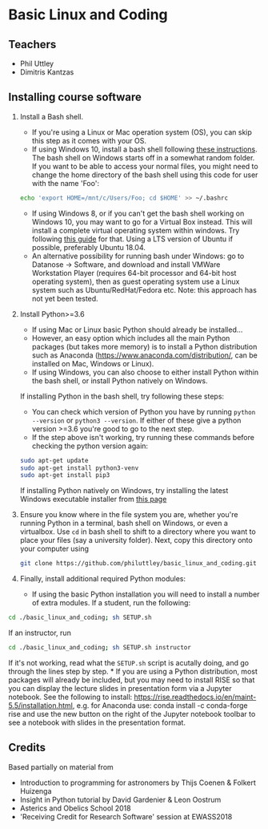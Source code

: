 # Basic Linux and Coding

## Teachers
* Phil Uttley
* Dimitris Kantzas

## Installing course software
1. Install a Bash shell.
    * If you're using a Linux or Mac operation system (OS), you can skip this step as it comes with your OS.
    * If using Windows 10, install a bash shell following [these instructions](https://www.howtogeek.com/249966/how-to-install-and-use-the-linux-bash-shell-on-windows-10/). The bash shell on Windows starts off in a somewhat random folder. If you want to be able to access your normal files, you might need to change the home directory of the bash shell using this code for user with the name 'Foo':
    ```bash
    echo 'export HOME=/mnt/c/Users/Foo; cd $HOME' >> ~/.bashrc
    ```
    * If using Windows 8, or if you can't get the bash shell working on Windows 10, you may want to go for a Virtual Box instead. This will install a complete virtual operating system within windows. Try following [this guide](https://itsfoss.com/install-linux-in-virtualbox/) for that. Using a LTS version of Ubuntu if possible, preferably Ubuntu 18.04.
    * An alternative possibility for running bash under Windows: go to Datanose -> Software, and download and install VMWare Workstation Player (requires 64-bit processor and 64-bit host operating system), then as guest operating system use a Linux system such as Ubuntu/RedHat/Fedora etc. Note: this approach has not yet been tested.

2. Install Python>=3.6
    * If using Mac or Linux basic Python should already be installed...
    * However, an easy option which includes all the main Python packages (but takes more memory) is to install a Python distribution such as Anaconda (https://www.anaconda.com/distribution/, can be installed on Mac, Windows or Linux). 
    * If using Windows, you can also choose to either install Python within the bash shell, or install Python natively on Windows.

    If installing Python in the bash shell, try following these steps:
    * You can check which version of Python you have by running `python --version` or `python3 --version`. If either of these give a python version >=3.6 you're good to go to the next step.
    * If the step above isn't working, try running these commands before checking the python version again:
    ```bash
    sudo apt-get update
    sudo apt-get install python3-venv
    sudo apt-get install pip3
    ```

    If installing Python natively on Windows, try installing the latest Windows executable installer from [this page](https://www.python.org/downloads/windows/)

3. Ensure you know where in the file system you are, whether you're running Python in a terminal, bash shell on Windows, or even a virtualbox. Use `cd` in bash shell to shift to a directory where you want to place your files (say a university folder). Next, copy this directory onto your computer using
   ```bash
   git clone https://github.com/philuttley/basic_linux_and_coding.git
   ```
4. 	Finally, install additional required Python modules:
	* If using the basic Python installation you will need to install a number of extra modules. If a student, run the following:
   ```bash
   cd ./basic_linux_and_coding; sh SETUP.sh
   ```
   If an instructor, run
   ```bash
   cd ./basic_linux_and_coding; sh SETUP.sh instructor
   ```
   If it's not working, read what the `SETUP.sh` script is acutally doing, and go through the lines step by step.
	* If you are using a Python distribution, most packages will already be included, but you may need to install RISE so that you can display the lecture slides in presentation form via a Jupyter notebook. See the following to install: https://rise.readthedocs.io/en/maint-5.5/installation.html, e.g. for Anaconda use: conda install -c conda-forge rise
and use the new button on the right of the Jupyter notebook toolbar to see a notebook with slides in the presentation format.


## Credits
Based partially on material from
* Introduction to programming for astronomers by Thijs Coenen & Folkert Huizenga
* Insight in Python tutorial by David Gardenier & Leon Oostrum
* Asterics and Obelics School 2018
* 'Receiving Credit for Research Software' session at EWASS2018
